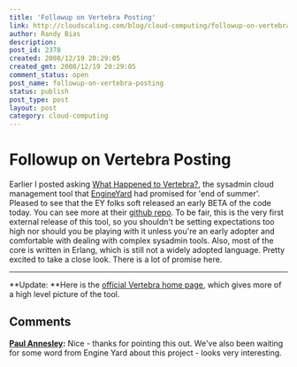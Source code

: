 ```yaml
---
title: 'Followup on Vertebra Posting'
link: http://cloudscaling.com/blog/cloud-computing/followup-on-vertebra-posting/
author: Randy Bias
description: 
post_id: 2378
created: 2008/12/19 20:29:05
created_gmt: 2008/12/19 20:29:05
comment_status: open
post_name: followup-on-vertebra-posting
status: publish
post_type: post
layout: post
category: cloud-computing
---
```


# Followup on Vertebra Posting

Earlier I posted asking [What Happened to Vertebra?](http://neotactics.com/blog/technology/what-happened-to-vertebra/), the sysadmin cloud management tool that [EngineYard](http://www.engineyard.com/) had promised for 'end of summer'. Pleased to see that the EY folks soft released an early BETA of the code today. You can see more at their [github repo](http://github.com/engineyard/vertebra/tree/master). To be fair, this is the very first external release of this tool, so you shouldn't be setting expectations too high nor should you be playing with it unless you're an early adopter and comfortable with dealing with complex sysadmin tools. Also, most of the core is written in Erlang, which is still not a widely adopted language. Pretty excited to take a close look. There is a lot of promise here. 

* * *

**Update: **Here is the [official Vertebra home page](http://www.engineyard.com/vertebra), which gives more of a high level picture of the tool.

## Comments

**[Paul Annesley](#54 "2008-12-21 22:21:37"):** Nice - thanks for pointing this out. We've also been waiting for some word from Engine Yard about this project - looks very interesting.

